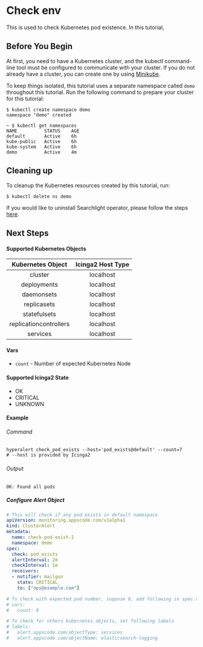 # Check env

This is used to check Kubernetes pod existence.
In this tutorial,


## Before You Begin
At first, you need to have a Kubernetes cluster, and the kubectl command-line tool must be configured to communicate with your cluster. If you do not already have a cluster, you can create one by using [Minikube](https://github.com/kubernetes/minikube).

To keep things isolated, this tutorial uses a separate namespace called `demo` throughout this tutorial. Run the following command to prepare your cluster for this tutorial:

```console
$ kubectl create namespace demo
namespace "demo" created

~ $ kubectl get namespaces
NAME          STATUS    AGE
default       Active    6h
kube-public   Active    6h
kube-system   Active    6h
demo          Active    4m
```



## Cleaning up
To cleanup the Kubernetes resources created by this tutorial, run:
```console
$ kubectl delete ns demo
```

If you would like to uninstall Searchlight operator, please follow the steps [here](/docs/uninstall.md).


## Next Steps



#### Supported Kubernetes Objects

| Kubernetes Object      | Icinga2 Host Type |
| :---:                  | :---:             |
| cluster                | localhost         |
| deployments            | localhost         |
| daemonsets             | localhost         |
| replicasets            | localhost         |
| statefulsets           | localhost         |
| replicationcontrollers | localhost         |
| services               | localhost         |

#### Vars

* `count` - Number of expected Kubernetes Node


#### Supported Icinga2 State

* OK
* CRITICAL
* UNKNOWN

#### Example
###### Command
```console
hyperalert check_pod_exists --host='pod_exists@default' --count=7
# --host is provided by Icinga2
```
###### Output
```
OK: Found all pods
```

##### Configure Alert Object
```yaml
# This will check if any pod exists in default namespace
apiVersion: monitoring.appscode.com/v1alpha1
kind: ClusterAlert
metadata:
  name: check-pod-exist-1
  namespace: demo
spec:
  check: pod_exists
  alertInterval: 2m
  checkInterval: 1m
  receivers:
  - notifier: mailgun
    state: CRITICAL
    to: ["ops@example.com"]

# To check with expected pod number, suppose 8, add following in spec.vars
# vars:
#   count: 8

# To check for others kubernetes objects, set following labels
# labels:
#   alert.appscode.com/objectType: services
#   alert.appscode.com/objectName: elasticsearch-logging
```
